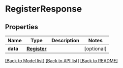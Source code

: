 # RegisterResponse

## Properties
Name | Type | Description | Notes
------------ | ------------- | ------------- | -------------
**data** | [**Register**](Register.md) |  | [optional] 

[[Back to Model list]](../README.md#documentation-for-models) [[Back to API list]](../README.md#documentation-for-api-endpoints) [[Back to README]](../README.md)


